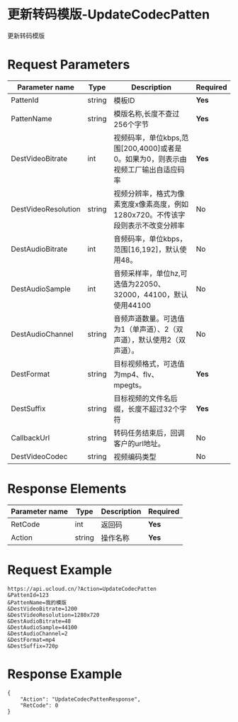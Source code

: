 # 更新转码模版-UpdateCodecPatten

更新转码模版

# Request Parameters
|Parameter name|Type|Description|Required|
|---|---|---|---|
|PattenId|string|模板ID|**Yes**|
|PattenName|string|模版名称,长度不查过256个字节|**Yes**|
|DestVideoBitrate|int|视频码率，单位kbps,范围[200,4000]或者是0。如果为0，则表示由视频工厂输出自适应码率|**Yes**|
|DestVideoResolution|string|视频分辨率，格式为像素宽度x像素高度，例如1280x720。不传该字段则表示不改变分辨率|No|
|DestAudioBitrate|int|音频码率，单位kbps，范围[16,192]，默认使用48。|No|
|DestAudioSample|int|音频采样率，单位hz,可选值为22050、32000，44100，默认使用44100|No|
|DestAudioChannel|string|音频声道数量。可选值为1（单声道）、2（双声道），默认使用2（双声道）。|No|
|DestFormat|string|目标视频格式，可选值为mp4、flv、mpegts。|**Yes**|
|DestSuffix|string|目标视频的文件名后缀，长度不超过32个字符|**Yes**|
|CallbackUrl|string|转码任务结束后，回调客户的url地址。|No|
|DestVideoCodec|string|视频编码类型|No|

# Response Elements
|Parameter name|Type|Description|Required|
|---|---|---|---|
|RetCode|int|返回码|**Yes**|
|Action|string|操作名称|**Yes**|

# Request Example
```
https://api.ucloud.cn/?Action=UpdateCodecPatten
&PattenId=123
&PattenName=我的模版
&DestVideoBitrate=1200
&DestVideoResolution=1280x720
&DestAudioBitrate=48
&DestAudioSample=44100
&DestAudioChannel=2
&DestFormat=mp4
&DestSuffix=720p
```

# Response Example
```
{
    "Action": "UpdateCodecPattenResponse", 
    "RetCode": 0
}
```

